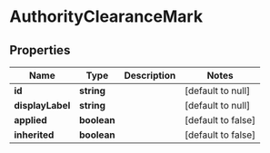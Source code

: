 # AuthorityClearanceMark

## Properties
| Name             | Type        | Description | Notes              |
|------------------|-------------|-------------|--------------------|
| **id**           | **string**  |             | [default to null]  |
| **displayLabel** | **string**  |             | [default to null]  |
| **applied**      | **boolean** |             | [default to false] |
| **inherited**    | **boolean** |             | [default to false] |
